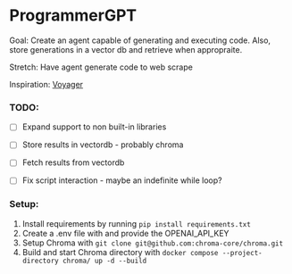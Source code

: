 # ProgrammerGPT

Goal: Create an agent capable of generating and executing code. Also, store generations in a vector db and retrieve when appropraite. 

Stretch: Have agent generate code to web scrape

Inspiration: [Voyager](https://github.com/MineDojo/Voyager)

### TODO: 
- [ ] Expand support to non built-in libraries 
- [ ] Store results in vectordb - probably chroma
- [ ] Fetch results from vectordb 
- [ ] Fix script interaction - maybe an indefinite while loop?


### Setup:
1. Install requirements by running ```pip install requirements.txt```
2. Create a .env file with and provide the OPENAI_API_KEY
3. Setup Chroma with ```git clone git@github.com:chroma-core/chroma.git```
4. Build and start Chroma directory with ```docker compose --project-directory chroma/ up -d --build ```
